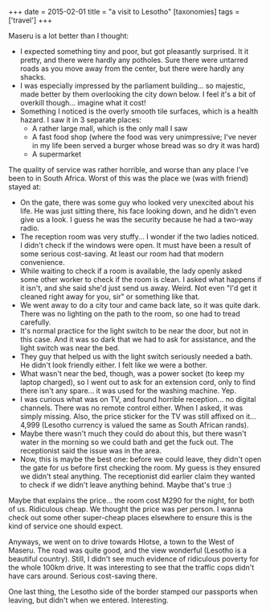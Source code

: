 +++
date = 2015-02-01
title = "a visit to Lesotho"
[taxonomies]
tags = ['travel']
+++

Maseru is a lot better than I thought:

-   I expected something tiny and poor, but got pleasantly surprised. It
    it pretty, and there were hardly any potholes. Sure there were
    untarred roads as you move away from the center, but there were
    hardly any shacks.
-   I was especially impressed by the parliament building... so
    majestic, made better by them overlooking the city down below. I
    feel it's a bit of overkill though... imagine what it cost!
-   Something I noticed is the overly smooth tile surfaces, which is a
    health hazard. I saw it in 3 separate places:
    -   A rather large mall, which is the only mall I saw
    -   A fast food shop (where the food was very unimpressive; I've
        never in my life been served a burger whose bread was so dry it
        was hard)
    -   A supermarket

The quality of service was rather horrible, and worse than any place
I've been to in South Africa. Worst of this was the place we (was with
friend) stayed at:

-   On the gate, there was some guy who looked very unexcited about his
    life. He was just sitting there, his face looking down, and he
    didn't even give us a look. I guess he was the security because
    he had a two-way radio.
-   The reception room was very stuffy... I wonder if the two ladies
    noticed. I didn't check if the windows were open. It must have been
    a result of some serious cost-saving. At least our room had that
    modern convenience.
-   While waiting to check if a room is available, the lady openly asked
    some other worker to check if the room is clean. I asked what
    happens if it isn't, and she said she'd just send us away. Weird.
    Not even "I'd get it cleaned right away for you, sir" or
    something like that.
-   We went away to do a city tour and came back late, so it was quite
    dark. There was no lighting on the path to the room, so one had to
    tread carefully.
-   It's normal practice for the light switch to be near the door, but
    not in this case. And it was so dark that we had to ask for
    assistance, and the light switch was near the bed.
-   They guy that helped us with the light switch seriously needed a
    bath. He didn't look friendly either. I felt like we were a bother.
-   What wasn't near the bed, though, was a power socket (to keep my
    laptop charged), so I went out to ask for an extension cord, only to
    find there isn't any spare... it was used for the washing machine.
    Yep.
-   I was curious what was on TV, and found horrible reception... no
    digital channels. There was no remote control either. When I asked,
    it was simply missing. Also, the price sticker for the TV was still
    affixed on it... 4,999 (Lesotho currency is valued the same as
    South African rands).
-   Maybe there wasn't much they could do about this, but there wasn't
    water in the morning so we could bath and get the fuck out. The
    receptionist said the issue was in the area.
-   Now, this is maybe the best one: before we could leave, they didn't
    open the gate for us before first checking the room. My guess is
    they ensured we didn't steal anything. The receptionist did earlier
    claim they wanted to check if we didn't leave anything behind. Maybe
    that's true :)

Maybe that explains the price... the room cost M290 for the night, for
both of us. Ridiculous cheap. We thought the price was per person. I
wanna check out some other super-cheap places elsewhere to ensure this
is the kind of service one should expect.

Anyways, we went on to drive towards Hlotse, a town to the West of
Maseru. The road was quite good, and the view wonderful (Lesotho is a
beautiful country). Still, I didn't see much evidence of ridiculous
poverty for the whole 100km drive. It was interesting to see that the
traffic cops didn't have cars around. Serious cost-saving there.

One last thing, the Lesotho side of the border stamped our passports
when leaving, but didn't when we entered. Interesting.
